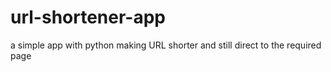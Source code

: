 # url-shortener-app
a simple app with python making URL shorter and still direct to the required page


